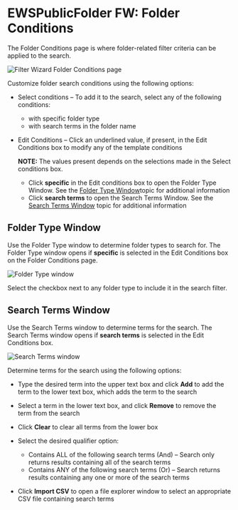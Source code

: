 # EWSPublicFolder FW: Folder Conditions

The Folder Conditions page is where folder-related filter criteria can be applied to the search.

![Filter Wizard Folder Conditions page](/img/product_docs/accessanalyzer/admin/datacollector/ewsmailbox/filterwizard/folderconditions.webp)

Customize folder search conditions using the following options:

- Select conditions – To add it to the search, select any of the following conditions:

  - with specific folder type
  - with search terms in the folder name

- Edit Conditions – Click an underlined value, if present, in the Edit Conditions box to modify any
  of the template conditions

  **NOTE:** The values present depends on the selections made in the Select conditions box.

  - Click **specific** in the Edit conditions box to open the Folder Type Window. See the
    [Folder Type Window](#folder-type-window)topic for additional information
  - Click **search terms** to open the Search Terms Window. See the
    [Search Terms Window](#search-terms-window) topic for additional information

## Folder Type Window

Use the Folder Type window to determine folder types to search for. The Folder Type window opens if
**specific** is selected in the Edit Conditions box on the Folder Conditions page.

![Folder Type window](/img/product_docs/accessanalyzer/admin/datacollector/ewsmailbox/filterwizard/foldertypewindow.webp)

Select the checkbox next to any folder type to include it in the search filter.

## Search Terms Window

Use the Search Terms window to determine terms for the search. The Search Terms window opens if
**search terms** is selected in the Edit Conditions box.

![Search Terms window](/img/product_docs/accessanalyzer/admin/datacollector/ewsmailbox/filterwizard/searchtermswindow.webp)

Determine terms for the search using the following options:

- Type the desired term into the upper text box and click **Add** to add the term to the lower text
  box, which adds the term to the search
- Select a term in the lower text box, and click **Remove** to remove the term from the search
- Click **Clear** to clear all terms from the lower box
- Select the desired qualifier option:

  - Contains ALL of the following search terms (And) – Search only returns results containing all
    of the search terms
  - Contains ANY of the following search terms (Or) – Search returns results containing any one or
    more of the search terms

- Click **Import CSV** to open a file explorer window to select an appropriate CSV file containing
  search terms
